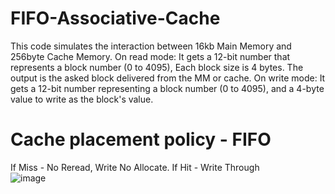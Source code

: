 # FIFO-Associative-Cache
This code simulates the interaction between 16kb Main Memory and 256byte Cache Memory.
On read mode: It gets a 12-bit number that represents a block number (0 to 4095), Each block size is 4 bytes. The output is the asked block delivered from the MM or cache.
On write mode: It gets a 12-bit number representing a block number (0 to 4095), and a 4-byte value to write as the block's value.

# Cache placement policy - FIFO
If Miss - No Reread, Write No Allocate.
If Hit - Write Through  
![image](https://github.com/Yoavyu/FIFO-Associative-Cache/assets/140505276/a1b4fa96-ce60-43f3-9909-75dddb284711)
